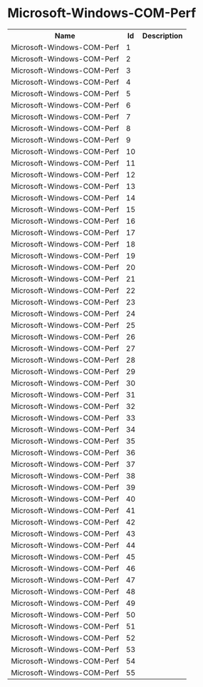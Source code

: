 # Microsoft-Windows-COM-Perf

<table>
<colgroup><col/><col/><col/></colgroup>
<tr><th>Name</th><th>Id</th><th>Description</th></tr>
<tr><td>Microsoft-Windows-COM-Perf</td><td>1</td><td></td></tr>
<tr><td>Microsoft-Windows-COM-Perf</td><td>2</td><td></td></tr>
<tr><td>Microsoft-Windows-COM-Perf</td><td>3</td><td></td></tr>
<tr><td>Microsoft-Windows-COM-Perf</td><td>4</td><td></td></tr>
<tr><td>Microsoft-Windows-COM-Perf</td><td>5</td><td></td></tr>
<tr><td>Microsoft-Windows-COM-Perf</td><td>6</td><td></td></tr>
<tr><td>Microsoft-Windows-COM-Perf</td><td>7</td><td></td></tr>
<tr><td>Microsoft-Windows-COM-Perf</td><td>8</td><td></td></tr>
<tr><td>Microsoft-Windows-COM-Perf</td><td>9</td><td></td></tr>
<tr><td>Microsoft-Windows-COM-Perf</td><td>10</td><td></td></tr>
<tr><td>Microsoft-Windows-COM-Perf</td><td>11</td><td></td></tr>
<tr><td>Microsoft-Windows-COM-Perf</td><td>12</td><td></td></tr>
<tr><td>Microsoft-Windows-COM-Perf</td><td>13</td><td></td></tr>
<tr><td>Microsoft-Windows-COM-Perf</td><td>14</td><td></td></tr>
<tr><td>Microsoft-Windows-COM-Perf</td><td>15</td><td></td></tr>
<tr><td>Microsoft-Windows-COM-Perf</td><td>16</td><td></td></tr>
<tr><td>Microsoft-Windows-COM-Perf</td><td>17</td><td></td></tr>
<tr><td>Microsoft-Windows-COM-Perf</td><td>18</td><td></td></tr>
<tr><td>Microsoft-Windows-COM-Perf</td><td>19</td><td></td></tr>
<tr><td>Microsoft-Windows-COM-Perf</td><td>20</td><td></td></tr>
<tr><td>Microsoft-Windows-COM-Perf</td><td>21</td><td></td></tr>
<tr><td>Microsoft-Windows-COM-Perf</td><td>22</td><td></td></tr>
<tr><td>Microsoft-Windows-COM-Perf</td><td>23</td><td></td></tr>
<tr><td>Microsoft-Windows-COM-Perf</td><td>24</td><td></td></tr>
<tr><td>Microsoft-Windows-COM-Perf</td><td>25</td><td></td></tr>
<tr><td>Microsoft-Windows-COM-Perf</td><td>26</td><td></td></tr>
<tr><td>Microsoft-Windows-COM-Perf</td><td>27</td><td></td></tr>
<tr><td>Microsoft-Windows-COM-Perf</td><td>28</td><td></td></tr>
<tr><td>Microsoft-Windows-COM-Perf</td><td>29</td><td></td></tr>
<tr><td>Microsoft-Windows-COM-Perf</td><td>30</td><td></td></tr>
<tr><td>Microsoft-Windows-COM-Perf</td><td>31</td><td></td></tr>
<tr><td>Microsoft-Windows-COM-Perf</td><td>32</td><td></td></tr>
<tr><td>Microsoft-Windows-COM-Perf</td><td>33</td><td></td></tr>
<tr><td>Microsoft-Windows-COM-Perf</td><td>34</td><td></td></tr>
<tr><td>Microsoft-Windows-COM-Perf</td><td>35</td><td></td></tr>
<tr><td>Microsoft-Windows-COM-Perf</td><td>36</td><td></td></tr>
<tr><td>Microsoft-Windows-COM-Perf</td><td>37</td><td></td></tr>
<tr><td>Microsoft-Windows-COM-Perf</td><td>38</td><td></td></tr>
<tr><td>Microsoft-Windows-COM-Perf</td><td>39</td><td></td></tr>
<tr><td>Microsoft-Windows-COM-Perf</td><td>40</td><td></td></tr>
<tr><td>Microsoft-Windows-COM-Perf</td><td>41</td><td></td></tr>
<tr><td>Microsoft-Windows-COM-Perf</td><td>42</td><td></td></tr>
<tr><td>Microsoft-Windows-COM-Perf</td><td>43</td><td></td></tr>
<tr><td>Microsoft-Windows-COM-Perf</td><td>44</td><td></td></tr>
<tr><td>Microsoft-Windows-COM-Perf</td><td>45</td><td></td></tr>
<tr><td>Microsoft-Windows-COM-Perf</td><td>46</td><td></td></tr>
<tr><td>Microsoft-Windows-COM-Perf</td><td>47</td><td></td></tr>
<tr><td>Microsoft-Windows-COM-Perf</td><td>48</td><td></td></tr>
<tr><td>Microsoft-Windows-COM-Perf</td><td>49</td><td></td></tr>
<tr><td>Microsoft-Windows-COM-Perf</td><td>50</td><td></td></tr>
<tr><td>Microsoft-Windows-COM-Perf</td><td>51</td><td></td></tr>
<tr><td>Microsoft-Windows-COM-Perf</td><td>52</td><td></td></tr>
<tr><td>Microsoft-Windows-COM-Perf</td><td>53</td><td></td></tr>
<tr><td>Microsoft-Windows-COM-Perf</td><td>54</td><td></td></tr>
<tr><td>Microsoft-Windows-COM-Perf</td><td>55</td><td></td></tr>
</table>
